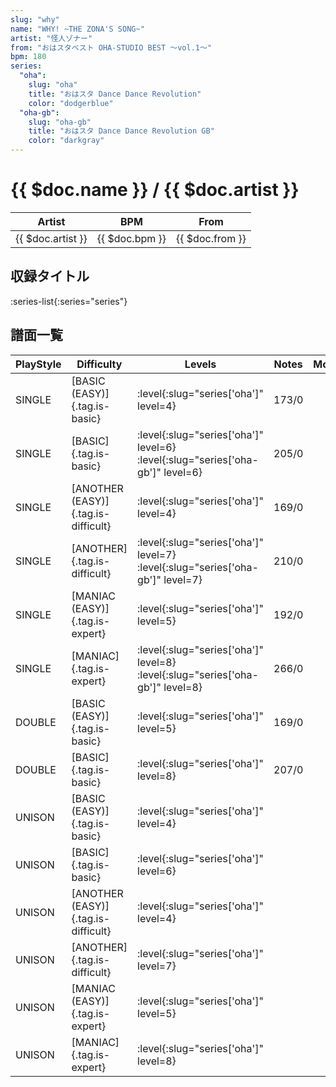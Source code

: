 ```yaml
---
slug: "why"
name: "WHY! ~THE ZONA'S SONG~"
artist: "怪人ゾナー"
from: "おはスタベスト OHA-STUDIO BEST ～vol.1～"
bpm: 180
series:
  "oha":
    slug: "oha"
    title: "おはスタ Dance Dance Revolution"
    color: "dodgerblue"
  "oha-gb":
    slug: "oha-gb"
    title: "おはスタ Dance Dance Revolution GB"
    color: "darkgray"
---
```


# {{ $doc.name }} / {{ $doc.artist }}

|Artist|BPM|From|
|------|---|----|
|{{ $doc.artist }}|{{ $doc.bpm }}|{{ $doc.from }}|

## 収録タイトル

:series-list{:series="series"}

## 譜面一覧

|PlayStyle|Difficulty|Levels|Notes|Movie|
|---------|----------|------|-----|-----|
|SINGLE|[BASIC (EASY)]{.tag.is-basic}|:level{:slug="series['oha']" level=4}|173/0||
|SINGLE|[BASIC]{.tag.is-basic}|:level{:slug="series['oha']" level=6} :level{:slug="series['oha-gb']" level=6}|205/0||
|SINGLE|[ANOTHER (EASY)]{.tag.is-difficult}|:level{:slug="series['oha']" level=4}|169/0||
|SINGLE|[ANOTHER]{.tag.is-difficult}|:level{:slug="series['oha']" level=7} :level{:slug="series['oha-gb']" level=7}|210/0||
|SINGLE|[MANIAC (EASY)]{.tag.is-expert}|:level{:slug="series['oha']" level=5}|192/0||
|SINGLE|[MANIAC]{.tag.is-expert}|:level{:slug="series['oha']" level=8} :level{:slug="series['oha-gb']" level=8}|266/0||
|DOUBLE|[BASIC (EASY)]{.tag.is-basic}|:level{:slug="series['oha']" level=5}|169/0||
|DOUBLE|[BASIC]{.tag.is-basic}|:level{:slug="series['oha']" level=8}|207/0||
|UNISON|[BASIC (EASY)]{.tag.is-basic}|:level{:slug="series['oha']" level=4}|||
|UNISON|[BASIC]{.tag.is-basic}|:level{:slug="series['oha']" level=6}|||
|UNISON|[ANOTHER (EASY)]{.tag.is-difficult}|:level{:slug="series['oha']" level=4}|||
|UNISON|[ANOTHER]{.tag.is-difficult}|:level{:slug="series['oha']" level=7}|||
|UNISON|[MANIAC (EASY)]{.tag.is-expert}|:level{:slug="series['oha']" level=5}|||
|UNISON|[MANIAC]{.tag.is-expert}|:level{:slug="series['oha']" level=8}|||
